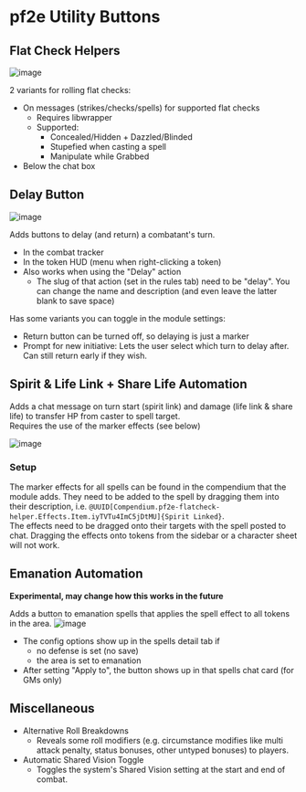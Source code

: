 # pf2e Utility Buttons

## Flat Check Helpers
![image](https://github.com/user-attachments/assets/10af24ea-a11c-4a30-97cf-bab7eff45d23)

2 variants for rolling flat checks:
- On messages (strikes/checks/spells) for supported flat checks
  - Requires libwrapper
  - Supported:
    - Concealed/Hidden + Dazzled/Blinded
    - Stupefied when casting a spell
    - Manipulate while Grabbed
- Below the chat box 

## Delay Button
![image](https://github.com/oWave/pf2e-flatcheck-helper/assets/9253349/df782d32-50ec-45fd-93f2-f40d0b63932d)

Adds buttons to delay (and return) a combatant's turn.
- In the combat tracker
- In the token HUD (menu when right-clicking a token)
- Also works when using the "Delay" action
  - The slug of that action (set in the rules tab) need to be "delay". You can change the name and description (and even leave the latter blank to save space)

Has some variants you can toggle in the module settings:
- Return button can be turned off, so delaying is just a marker
- Prompt for new initiative: Lets the user select which turn to delay after. Can still return early if they wish.

## Spirit & Life Link + Share Life Automation
Adds a chat message on turn start (spirit link) and damage (life link & share life) to transfer HP from caster to spell target.  
Requires the use of the marker effects (see below)

![image](https://github.com/user-attachments/assets/b22001ec-f8d0-4389-97a2-04845b83038d)

### Setup
The marker effects for all spells can be found in the compendium that the module adds. They need to be added to the spell by dragging them into their description, i.e. `@UUID[Compendium.pf2e-flatcheck-helper.Effects.Item.iyTVTu4ImC5jDtMU]{Spirit Linked}`.  
The effects need to be dragged onto their targets with the spell posted to chat. Dragging the effects onto tokens from the sidebar or a character sheet will not work.

## Emanation Automation
**Experimental, may change how this works in the future**

Adds a button to emanation spells that applies the spell effect to all tokens in the area.
![image](https://github.com/oWave/pf2e-flatcheck-helper/assets/9253349/830d4b77-bb3e-4534-a3af-cd6898da3cfb)

- The config options show up in the spells detail tab if
  - no defense is set (no save)
  - the area is set to emanation
- After setting "Apply to", the button shows up in that spells chat card (for GMs only)

## Miscellaneous
- Alternative Roll Breakdowns
  - Reveals some roll modifiers (e.g. circumstance modifies like multi attack penalty, status bonuses, other untyped bonuses) to players.
- Automatic Shared Vision Toggle
  - Toggles the system's Shared Vision setting at the start and end of combat.
